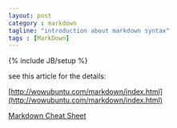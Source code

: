```yaml
---
layout: post
category : markdown
tagline: "introduction about markdown syntax"
tags : [MarkDown]
---
```

{% include JB/setup %}

see this article for the details:

[http://wowubuntu.com/markdown/index.html](http://wowubuntu.com/markdown/index.html)

[Markdown Cheat Sheet](http://www.afewords.com/blog/50d5b1813725170f8c69d2dd#insidelist)



